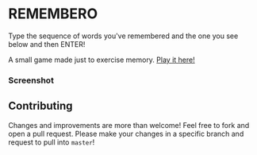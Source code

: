 # REMEMBERO
Type the sequence of words you've remembered and the one you see below and then ENTER!

A small game made just to exercise memory. [Play it here!](http://remembero.github.io/)

### Screenshot


## Contributing
Changes and improvements are more than welcome! 
Feel free to fork and open a pull request. Please make your changes in a specific branch and request to pull into `master`!
